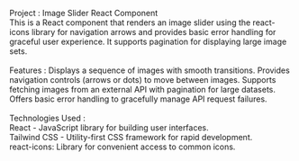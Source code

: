 Project : Image Slider React Component 
<br>
This is a React component that renders an image slider using the react-icons library for navigation arrows and provides basic error handling for graceful user experience. It supports pagination for displaying large image sets.
<br><br>
Features :
Displays a sequence of images with smooth transitions.
Provides navigation controls (arrows or dots) to move between images.
Supports fetching images from an external API with pagination for large datasets.
Offers basic error handling to gracefully manage API request failures.
<br> <br>
Technologies Used :
<br>
React - JavaScript library for building user interfaces.
<br>
Tailwind CSS - Utility-first CSS framework for rapid development.
<br>
react-icons: Library for convenient access to common icons.